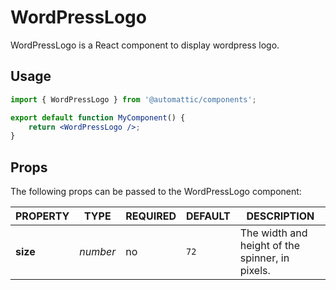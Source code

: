 # WordPressLogo

WordPressLogo is a React component to display wordpress logo.

## Usage

```jsx
import { WordPressLogo } from '@automattic/components';

export default function MyComponent() {
	return <WordPressLogo />;
}
```

## Props

The following props can be passed to the WordPressLogo component:

| PROPERTY | TYPE     | REQUIRED | DEFAULT | DESCRIPTION                                     |
| -------- | -------- | -------- | ------- | ----------------------------------------------- |
| **size** | _number_ | no       | `72`    | The width and height of the spinner, in pixels. |
